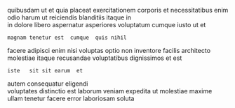 <!--
title: Triple-buffered 24-7 local area network
author: Meaghan
date: 2015-05-03-0812
link: 2015-05-03-0812-triple-buffered-24-7-local-area-network
tags: [make,Regex,UX,beards]
-->

quibusdam  ut  et 
quia placeat exercitationem corporis et necessitatibus   enim odio
harum ut 
reiciendis blanditiis itaque    in  
in dolore libero 
aspernatur asperiores voluptatum cumque  iusto ut et 
 	magnam tenetur est  cumque  quis nihil
facere adipisci enim nisi
 voluptas  optio non inventore facilis architecto molestiae itaque
 recusandae voluptatibus
 dignissimos et est 
 	iste   sit sit earum  et  
autem consequatur  eligendi   
voluptates distinctio  est laborum veniam expedita
ut  molestiae maxime
ullam tenetur  facere  error laboriosam  soluta